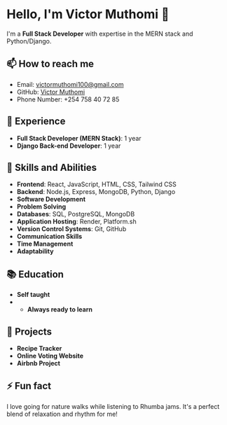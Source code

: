 # Hello, I'm Victor Muthomi 👋

I'm a **Full Stack Developer** with expertise in the MERN stack and Python/Django.

## 📫 How to reach me
- Email: victormuthomi100@gmail.com
- GitHub: [Victor Muthomi](https://github.com/Victormuthomi)
- Phone Number: +254 758 40 72 85 

## 💼 Experience
- **Full Stack Developer (MERN Stack)**: 1 year
- **Django Back-end Developer**: 1 year

## 🌱 Skills and Abilities
- **Frontend**: React, JavaScript, HTML, CSS, Tailwind CSS
- **Backend**: Node.js, Express, MongoDB, Python, Django
- **Software Development**
- **Problem Solving**
- **Databases**: SQL, PostgreSQL, MongoDB
- **Application Hosting**: Render, Platform.sh
- **Version Control Systems**: Git, GitHub
- **Communication Skills**
- **Time Management**
- **Adaptability**

## 📚 Education
- **Self taught**
- - **Always ready to learn**
  

## 🚀 Projects
- **Recipe Tracker**
- **Online Voting Website**
- **Airbnb Project**

## ⚡ Fun fact
I love going for nature walks while listening to Rhumba jams. It's a perfect blend of relaxation and rhythm for me!
